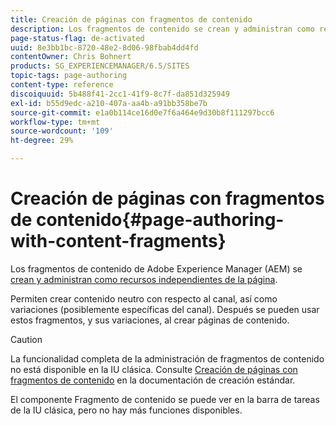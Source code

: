 ```yaml
---
title: Creación de páginas con fragmentos de contenido
description: Los fragmentos de contenido se crean y administran como recursos independientes de las páginas. Permiten crear contenido neutro con respecto al canal, además de variaciones.
page-status-flag: de-activated
uuid: 8e3bb1bc-8720-48e2-8d06-98fbab4dd4fd
contentOwner: Chris Bohnert
products: SG_EXPERIENCEMANAGER/6.5/SITES
topic-tags: page-authoring
content-type: reference
discoiquuid: 5b488f41-2cc1-41f9-8c7f-da851d325949
exl-id: b55d9edc-a210-407a-aa4b-a91bb358be7b
source-git-commit: e1a0b114ce16d0e7f6a464e9d30b8f111297bcc6
workflow-type: tm+mt
source-wordcount: '109'
ht-degree: 29%

---
```


# Creación de páginas con fragmentos de contenido{#page-authoring-with-content-fragments}

Los fragmentos de contenido de Adobe Experience Manager (AEM) se [crean y administran como recursos independientes de la página](/help/assets/content-fragments/content-fragments.md).

Permiten crear contenido neutro con respecto al canal, así como variaciones (posiblemente específicas del canal). Después se pueden usar estos fragmentos, y sus variaciones, al crear páginas de contenido.

>[!CAUTION]
>
>La funcionalidad completa de la administración de fragmentos de contenido no está disponible en la IU clásica. Consulte [Creación de páginas con fragmentos de contenido](/help/sites-authoring/content-fragments.md) en la documentación de creación estándar.
>
>El componente Fragmento de contenido se puede ver en la barra de tareas de la IU clásica, pero no hay más funciones disponibles.
